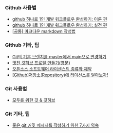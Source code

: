  ### Github 사용법

  - [github 하나로 1인 개발 워크플로우 완성하기: 이론 편](https://www.huskyhoochu.com/issue-based-version-control-101/)
  - [github 하나로 1인 개발 워크플로우 완성하기: 실전 편](https://www.huskyhoochu.com/issue-based-version-control-201/)
  - [[공통] 마크다운 markdown 작성법](https://gist.github.com/ihoneymon/652be052a0727ad59601)

### Github 기타, 팁

  - [Git의 기본 브랜치를 master에서 main으로 변경하기](https://blog.outsider.ne.kr/1503) 
  - [멋진 깃허브 프로필 만들기(영문)](https://medium.com/swlh/create-awesome-git-readme-profile-84efa0bcda3b)
  - [오픈소스 소프트웨어 라이센스의 종류와 제약](http://guswnsxodlf.github.io/software-license)
  - [[Github]저장소(Repository)에 라이선스를 달아보자!](https://corock.tistory.com/436)

### Git 사용법
  - [모두를 위한 깃 & 깃허브](https://nomadcoders.co/git-for-beginners/lobby)

### Git 기타, 팁
  - [좋은 git 커밋 메시지를 작성하기 위한 7가지 약속](https://meetup.toast.com/posts/106)
